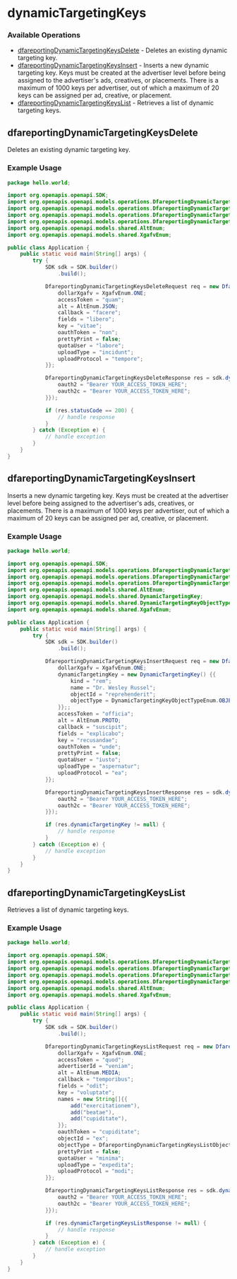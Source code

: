 # dynamicTargetingKeys

### Available Operations

* [dfareportingDynamicTargetingKeysDelete](#dfareportingdynamictargetingkeysdelete) - Deletes an existing dynamic targeting key.
* [dfareportingDynamicTargetingKeysInsert](#dfareportingdynamictargetingkeysinsert) - Inserts a new dynamic targeting key. Keys must be created at the advertiser level before being assigned to the advertiser's ads, creatives, or placements. There is a maximum of 1000 keys per advertiser, out of which a maximum of 20 keys can be assigned per ad, creative, or placement.
* [dfareportingDynamicTargetingKeysList](#dfareportingdynamictargetingkeyslist) - Retrieves a list of dynamic targeting keys.

## dfareportingDynamicTargetingKeysDelete

Deletes an existing dynamic targeting key.

### Example Usage

```java
package hello.world;

import org.openapis.openapi.SDK;
import org.openapis.openapi.models.operations.DfareportingDynamicTargetingKeysDeleteObjectTypeEnum;
import org.openapis.openapi.models.operations.DfareportingDynamicTargetingKeysDeleteRequest;
import org.openapis.openapi.models.operations.DfareportingDynamicTargetingKeysDeleteResponse;
import org.openapis.openapi.models.operations.DfareportingDynamicTargetingKeysDeleteSecurity;
import org.openapis.openapi.models.shared.AltEnum;
import org.openapis.openapi.models.shared.XgafvEnum;

public class Application {
    public static void main(String[] args) {
        try {
            SDK sdk = SDK.builder()
                .build();

            DfareportingDynamicTargetingKeysDeleteRequest req = new DfareportingDynamicTargetingKeysDeleteRequest("porro", "vel", DfareportingDynamicTargetingKeysDeleteObjectTypeEnum.OBJECT_CREATIVE, "recusandae") {{
                dollarXgafv = XgafvEnum.ONE;
                accessToken = "quam";
                alt = AltEnum.JSON;
                callback = "facere";
                fields = "libero";
                key = "vitae";
                oauthToken = "non";
                prettyPrint = false;
                quotaUser = "labore";
                uploadType = "incidunt";
                uploadProtocol = "tempore";
            }};            

            DfareportingDynamicTargetingKeysDeleteResponse res = sdk.dynamicTargetingKeys.dfareportingDynamicTargetingKeysDelete(req, new DfareportingDynamicTargetingKeysDeleteSecurity("deserunt", "error") {{
                oauth2 = "Bearer YOUR_ACCESS_TOKEN_HERE";
                oauth2c = "Bearer YOUR_ACCESS_TOKEN_HERE";
            }});

            if (res.statusCode == 200) {
                // handle response
            }
        } catch (Exception e) {
            // handle exception
        }
    }
}
```

## dfareportingDynamicTargetingKeysInsert

Inserts a new dynamic targeting key. Keys must be created at the advertiser level before being assigned to the advertiser's ads, creatives, or placements. There is a maximum of 1000 keys per advertiser, out of which a maximum of 20 keys can be assigned per ad, creative, or placement.

### Example Usage

```java
package hello.world;

import org.openapis.openapi.SDK;
import org.openapis.openapi.models.operations.DfareportingDynamicTargetingKeysInsertRequest;
import org.openapis.openapi.models.operations.DfareportingDynamicTargetingKeysInsertResponse;
import org.openapis.openapi.models.operations.DfareportingDynamicTargetingKeysInsertSecurity;
import org.openapis.openapi.models.shared.AltEnum;
import org.openapis.openapi.models.shared.DynamicTargetingKey;
import org.openapis.openapi.models.shared.DynamicTargetingKeyObjectTypeEnum;
import org.openapis.openapi.models.shared.XgafvEnum;

public class Application {
    public static void main(String[] args) {
        try {
            SDK sdk = SDK.builder()
                .build();

            DfareportingDynamicTargetingKeysInsertRequest req = new DfareportingDynamicTargetingKeysInsertRequest("doloribus") {{
                dollarXgafv = XgafvEnum.ONE;
                dynamicTargetingKey = new DynamicTargetingKey() {{
                    kind = "rem";
                    name = "Dr. Wesley Russel";
                    objectId = "reprehenderit";
                    objectType = DynamicTargetingKeyObjectTypeEnum.OBJECT_CREATIVE;
                }};;
                accessToken = "officia";
                alt = AltEnum.PROTO;
                callback = "suscipit";
                fields = "explicabo";
                key = "recusandae";
                oauthToken = "unde";
                prettyPrint = false;
                quotaUser = "iusto";
                uploadType = "aspernatur";
                uploadProtocol = "ea";
            }};            

            DfareportingDynamicTargetingKeysInsertResponse res = sdk.dynamicTargetingKeys.dfareportingDynamicTargetingKeysInsert(req, new DfareportingDynamicTargetingKeysInsertSecurity("architecto", "earum") {{
                oauth2 = "Bearer YOUR_ACCESS_TOKEN_HERE";
                oauth2c = "Bearer YOUR_ACCESS_TOKEN_HERE";
            }});

            if (res.dynamicTargetingKey != null) {
                // handle response
            }
        } catch (Exception e) {
            // handle exception
        }
    }
}
```

## dfareportingDynamicTargetingKeysList

Retrieves a list of dynamic targeting keys.

### Example Usage

```java
package hello.world;

import org.openapis.openapi.SDK;
import org.openapis.openapi.models.operations.DfareportingDynamicTargetingKeysListObjectTypeEnum;
import org.openapis.openapi.models.operations.DfareportingDynamicTargetingKeysListRequest;
import org.openapis.openapi.models.operations.DfareportingDynamicTargetingKeysListResponse;
import org.openapis.openapi.models.operations.DfareportingDynamicTargetingKeysListSecurity;
import org.openapis.openapi.models.shared.AltEnum;
import org.openapis.openapi.models.shared.XgafvEnum;

public class Application {
    public static void main(String[] args) {
        try {
            SDK sdk = SDK.builder()
                .build();

            DfareportingDynamicTargetingKeysListRequest req = new DfareportingDynamicTargetingKeysListRequest("cum") {{
                dollarXgafv = XgafvEnum.ONE;
                accessToken = "quod";
                advertiserId = "veniam";
                alt = AltEnum.MEDIA;
                callback = "temporibus";
                fields = "odit";
                key = "voluptate";
                names = new String[]{{
                    add("exercitationem"),
                    add("beatae"),
                    add("cupiditate"),
                }};
                oauthToken = "cupiditate";
                objectId = "ex";
                objectType = DfareportingDynamicTargetingKeysListObjectTypeEnum.OBJECT_CREATIVE;
                prettyPrint = false;
                quotaUser = "minima";
                uploadType = "expedita";
                uploadProtocol = "modi";
            }};            

            DfareportingDynamicTargetingKeysListResponse res = sdk.dynamicTargetingKeys.dfareportingDynamicTargetingKeysList(req, new DfareportingDynamicTargetingKeysListSecurity("expedita", "quaerat") {{
                oauth2 = "Bearer YOUR_ACCESS_TOKEN_HERE";
                oauth2c = "Bearer YOUR_ACCESS_TOKEN_HERE";
            }});

            if (res.dynamicTargetingKeysListResponse != null) {
                // handle response
            }
        } catch (Exception e) {
            // handle exception
        }
    }
}
```
